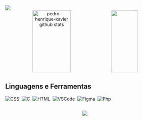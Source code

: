 <img src="https://i.pinimg.com/originals/f5/87/f5/f587f580bbd66eccb959d9a4c7e367ce.gif" >


<div align="center">  
<img width="49%" height="195px" src="https://github-readme-stats.vercel.app/api?username=pedro-henrique-xavier&show_icons=true&count_private=true&hide_border=true&title_color=FFFFFF&icon_color=FFFFFF&text_color=c9d1d9&bg_color=0d1117" alt="pedro-henrique-xavier github stats" /> 
<img width="41%" height="195px" src="https://github-readme-stats.vercel.app/api/top-langs/?username=pedro-henrique-xavier&layout=compact&hide_border=true&title_color=FFFFFF&text_color=c9d1d9&bg_color=0d1117" />
</div>



## Linguagens e Ferramentas

![CSS](https://img.shields.io/badge/-CSS-0D1117?style=for-the-badge&logo=CSS3&logoColor=1572B6&labelColor=0D1117)&nbsp;
![C](https://img.shields.io/badge/-C-0D1117?style=for-the-badge&logo=C&logoColor=1572B6&labelColor=0D1117)&nbsp;
![HTML](https://img.shields.io/badge/-HTML-0D1117?style=for-the-badge&logo=HTML5&logoColor=1572B6&labelColor=0D1117)&nbsp;
![VSCode](https://img.shields.io/badge/-VSCode-0D1117?style=for-the-badge&logo=visual-studio-code&logoColor=blue&labelColor=0D1117)&nbsp;
![Figma](https://img.shields.io/badge/-Figma-0D1117?style=for-the-badge&logo=figma&logoColor=blue&labelColor=0D1117)&nbsp;
![Php](https://img.shields.io/badge/-php-0D1117?style=for-the-badge&logo=php&logoColor=blue&labelColor=0D1117)&nbsp;
   
  ##

<div align="center"> 
<a href = "mailto:cttpedroxavier@gmail.com"> <img src="https://img.shields.io/badge/-Gmail-%23333?style=for-the-badge&logo=gmail&logoColor=white" target="_blank"></a>
</div>


 
